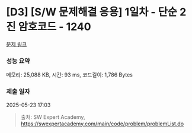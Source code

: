 # [D3] [S/W 문제해결 응용] 1일차 - 단순 2진 암호코드 - 1240 

[문제 링크](https://swexpertacademy.com/main/code/problem/problemDetail.do?contestProbId=AV15FZuqAL4CFAYD) 

### 성능 요약

메모리: 25,088 KB, 시간: 93 ms, 코드길이: 1,786 Bytes

### 제출 일자

2025-05-23 17:03



> 출처: SW Expert Academy, https://swexpertacademy.com/main/code/problem/problemList.do